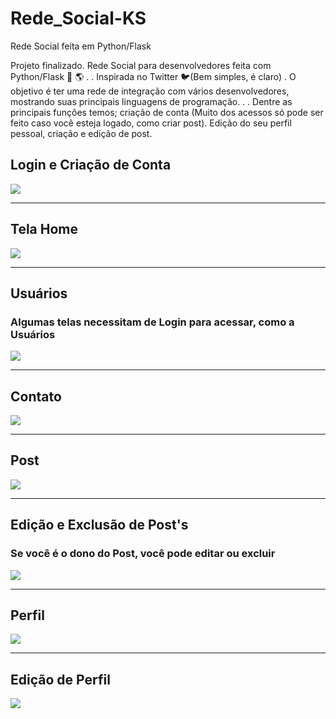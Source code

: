 # Rede_Social-KS
Rede Social feita em Python/Flask

Projeto finalizado. Rede Social para desenvolvedores feita com Python/Flask 🐍 🌎
.
.
Inspirada no Twitter 🐦(Bem simples, é claro) . O objetivo é ter uma rede de integração com vários desenvolvedores, mostrando suas principais linguagens de programação.
.
.
Dentre as principais funções temos; criação de conta (Muito dos acessos só pode ser feito caso você esteja logado, como criar post). Edição do seu perfil pessoal, criação e edição de post.

<h2>Login e Criação de Conta</h2>
<img src="https://github.com/KevinSoffa/imagens/blob/main/login_criacao.png">
<hr>
<h2>Tela Home</h2>
<img src="https://github.com/KevinSoffa/imagens/blob/main/home.png">
<hr>
<h2>Usuários</h2>
<h3>Algumas telas necessitam de Login para acessar, como a Usuários</h3>
<img src="https://github.com/KevinSoffa/imagens/blob/main/usuarios.png">
<hr>
<h2>Contato</h2>
<img src="https://github.com/KevinSoffa/imagens/blob/main/contato.png">
<hr>
<h2>Post</h2>
<img src="https://github.com/KevinSoffa/imagens/blob/main/post.png">
<hr>
<h2>Edição e Exclusão de Post's</h2>
<h3>Se você é o dono do Post, você pode editar ou excluir</h3>
<img src="https://github.com/KevinSoffa/imagens/blob/main/edicao_excluir_post.png">
<hr>
<h2>Perfil</h2>
<img src="https://github.com/KevinSoffa/imagens/blob/main/re_ks_perfil.png">
<hr>
<h2>Edição de Perfil</h2>
<img src="https://github.com/KevinSoffa/imagens/blob/main/re_ks_edicao_perfil.png">



